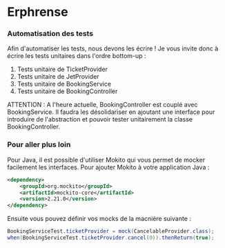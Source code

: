 # Erphrense

### Automatisation des tests

Afin d'automatiser les tests, nous devons les écrire ! Je vous invite donc à écrire les tests unitaires dans l'ordre bottom-up :

1. Tests unitaire de TicketProvider
2. Tests unitaire de JetProvider
3. Tests unitaire de BookingService
4. Tests unitaire de BookingController

ATTENTION : A l'heure actuelle, BookingController est couplé avec BookingService. Il faudra les désolidariser en ajoutant une interface pour introduire de l'abstraction et pouvoir tester unitairement la classe BookingController.

### Pour aller plus loin

Pour Java, il est possible d'utiliser Mokito qui vous permet de mocker facilement les interfaces. Pour ajouter Mokito à votre application Java :

```xml
<dependency>
    <groupId>org.mockito</groupId>
    <artifactId>mockito-core</artifactId>
    <version>2.21.0</version>
</dependency>
```

Ensuite vous pouvez définir vos mocks de la macnière suivante :

```java
BookingServiceTest.ticketProvider = mock(CancelableProvider.class);
when(BookingServiceTest.ticketProvider.cancel(0)).thenReturn(true);
```